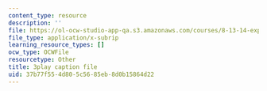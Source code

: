 ```yaml
---
content_type: resource
description: ''
file: https://ol-ocw-studio-app-qa.s3.amazonaws.com/courses/8-13-14-experimental-physics-i-ii-junior-lab-fall-2016-spring-2017/37b77f554d805c5685eb8d0b15864d22_8eOshgFmmgA.vtt
file_type: application/x-subrip
learning_resource_types: []
ocw_type: OCWFile
resourcetype: Other
title: 3play caption file
uid: 37b77f55-4d80-5c56-85eb-8d0b15864d22
---
```


